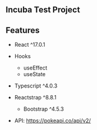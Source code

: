 ## Incuba Test Project

## Features
- React ^17.0.1
- Hooks
  - useEffect
  - useState
- Typescript ^4.0.3
- Reactstrap ^8.8.1
  - Bootstrap ^4.5.3

- API: https://pokeapi.co/api/v2/


